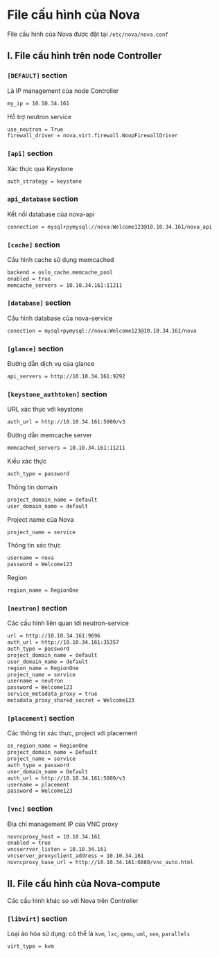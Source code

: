 # File cấu hình của Nova

File cấu hình của Nova được đặt tại ```/etc/nova/nova.conf```

## I. File cấu hình trên node Controller

### ```[DEFAULT]``` section

Là IP management của node Controller

```sh
my_ip = 10.10.34.161
```

Hỗ trợ neutron service

```sh
use_neutron = True
firewall_driver = nova.virt.firewall.NoopFirewallDriver
```

### ```[api]``` section

Xác thực qua Keystone

```sh
auth_strategy = keystone
```

### ```api_database``` section

Kết nối database của nova-api

```sh
connection = mysql+pymysql://nova:Welcome123@10.10.34.161/nova_api
```

### ```[cache]``` section

Cấu hình cache sử dụng memcached

```sh
backend = oslo_cache.memcache_pool
enabled = true
memcache_servers = 10.10.34.161:11211
```

### ```[database]``` section

Cấu hình database của nova-service

```sh
conection = mysql+pymysql://nova:Welcome123@10.10.34.161/nova
```

### ```[glance]``` section

Đường dẫn dịch vụ của glance

```sh
api_servers = http://10.10.34.161:9292
```

### ```[keystone_authtoken]``` section

URL xác thực với keystone

```sh
auth_url = http://10.10.34.161:5000/v3
```

Đường dẫn memcache server

```sh
memcached_servers = 10.10.34.161:11211
```

Kiểu xác thực

```sh
auth_type = password
```

Thông tin domain

```sh
project_domain_name = default
user_domain_name = default
```

Project name của Nova

```sh
project_name = service
```

Thông tin xác thực

```sh
username = nova
password = Welcome123
```

Region

```sh
region_name = RegionOne
```

### ```[neutron]``` section

Các cấu hình liên quan tới neutron-service

```sh
url = http://10.10.34.161:9696
auth_url = http://10.10.34.161:35357
auth_type = password
project_domain_name = default
user_domain_name = default
region_name = RegionOne
project_name = service
username = neutron
password = Welcome123
service_metadata_proxy = true
metadata_proxy_shared_secret = Welcome123
```

### ```[placement]``` section

Các thông tin xác thực, project với placement

```sh
os_region_name = RegionOne
project_domain_name = Default
project_name = service
auth_type = password
user_domain_name = Default
auth_url = http://10.10.34.161:5000/v3
username = placement
password = Welcome123
```

### ```[vnc]``` section

Địa chỉ management IP của VNC proxy

```sh
novncproxy_host = 10.10.34.161
enabled = true
vncserrver_listen = 10.10.34.161
vncserver_proxyclient_address = 10.10.34.161
novncproxy_base_url = http://10.10.34.161:6080/vnc_auto.html
```

## II. File cấu hình của Nova-compute

Các cấu hình khác so với Nova trên Controller

### ```[libvirt]``` section

Loại ảo hóa sử dụng: có thể là ```kvm```, ```lxc```, ```qemu```, ```uml```, ```xen```, ```parallels```

```sh
virt_type = kvm
```